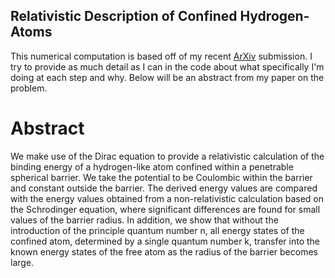 ## Relativistic Description of Confined Hydrogen-Atoms

This numerical computation is based off of my recent [ArXiv](https://arxiv.org/abs/1901.00074) submission. I try to provide as much detail as I can in the code about what specifically I'm doing at each step and why. Below will be an abstract from my paper on the problem.

# Abstract

We make use of the Dirac equation to provide a relativistic calculation of the binding energy of a hydrogen-like atom confined within a penetrable spherical barrier. We take the potential to be Coulombic within the barrier and constant outside the barrier. The derived energy values are compared with the energy values obtained from a non-relativistic calculation based on the Schrodinger equation, where significant differences are found for small values of the barrier radius. In addition, we show that without the introduction of the principle quantum number n, all energy states of the confined atom, determined by a single quantum number k, transfer into the known energy states of the free atom as the radius of the barrier becomes large.
